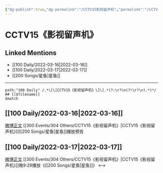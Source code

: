 ```yaml
---
{"dg-publish":true,"dg-permalink":"/CCTV15影视留声机","permalink":"/CCTV15影视留声机/","title":"CCTV15《影视留声机》","tags":[null],"created":"2022-11-09T19:10:23.000+08:00","updated":"2023-01-04T13:55:39.995+08:00"}
---
```


# CCTV15《影视留声机》

## Linked Mentions
- [[100 Daily/2022-03-16\|2022-03-16]]
- [[100 Daily/2022-03-17\|2022-03-17]]
- [[200 Songs/星鱼\|星鱼]]


---

```expander
path:"100 Daily" /.*\[\[CCTV15《影视留声机》\]\].*(?:\r?\n(?!\r?\n).*)*/
## [[$filename]]
$match
```
## [[100 Daily/2022-03-16\|2022-03-16]]
[微博正文](https://m.weibo.cn/7738477510/4747687071582426) [[300 Events/304 Others/CCTV15《影视留声机》\|CCTV15《影视留声机》]][[200 Songs/星鱼\|星鱼]]播放预告
## [[100 Daily/2022-03-17\|2022-03-17]]
[微博正文](https://weibo.com/detail/4748131147448711) [[300 Events/304 Others/CCTV15《影视留声机》\|CCTV15《影视留声机》]]晚9:29播放《[[200 Songs/星鱼\|星鱼]]》
<-->
